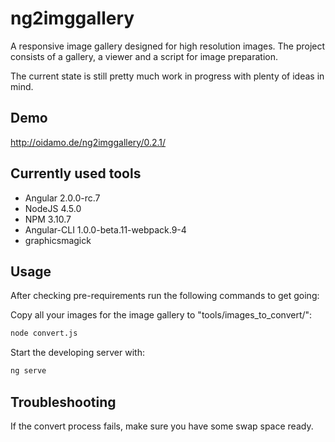 # ng2imggallery
A responsive image gallery designed for high resolution images.
The project consists of a gallery, a viewer and a script for image preparation.

The current state is still pretty much work in progress with plenty of ideas in mind.

## Demo

http://oidamo.de/ng2imggallery/0.2.1/

## Currently used tools

- Angular 2.0.0-rc.7
- NodeJS 4.5.0
- NPM 3.10.7
- Angular-CLI 1.0.0-beta.11-webpack.9-4
- graphicsmagick

## Usage
After checking pre-requirements run the following commands to get going:

Copy all your images for the image gallery to "tools/images_to_convert/":
```bash
node convert.js
```
Start the developing server with:
```bash
ng serve
```

## Troubleshooting

If the convert process fails, make sure you have some swap space ready.
